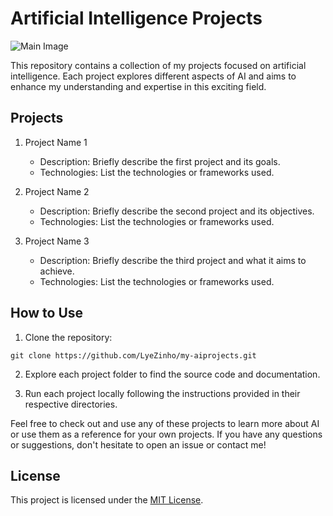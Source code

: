 # Artificial Intelligence Projects

![Main Image](https://pedrojesus.vercel.app/plogos/tensorflow-original.svg)

This repository contains a collection of my projects focused on artificial intelligence. Each project explores different aspects of AI and aims to enhance my understanding and expertise in this exciting field.

## Projects

1. Project Name 1
   - Description: Briefly describe the first project and its goals.
   - Technologies: List the technologies or frameworks used.

2. Project Name 2
   - Description: Briefly describe the second project and its objectives.
   - Technologies: List the technologies or frameworks used.

3. Project Name 3
   - Description: Briefly describe the third project and what it aims to achieve.
   - Technologies: List the technologies or frameworks used.

## How to Use

1. Clone the repository:

```
git clone https://github.com/LyeZinho/my-aiprojects.git
```

2. Explore each project folder to find the source code and documentation.

3. Run each project locally following the instructions provided in their respective directories.

Feel free to check out and use any of these projects to learn more about AI or use them as a reference for your own projects. If you have any questions or suggestions, don't hesitate to open an issue or contact me!

## License

This project is licensed under the [MIT License](LICENSE).
